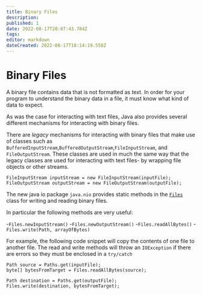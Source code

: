 ```yaml
---
title: Binary Files
description: 
published: 1
date: 2022-08-17T20:07:43.784Z
tags: 
editor: markdown
dateCreated: 2022-08-17T18:14:19.558Z
---
```



# Binary Files
A binary file contains data that is not formatted as text.  In order for your program to understand the binary data in a file, it must know what kind of data to expect.

As was the case for interacting with text files, Java also provides several different mechanisms for interacting with binary files.

There are *legacy* mechanisms for interacting with binary files that make use of classes such as `BufferedInputStream`,`BufferedOutputStream`,`FileInputStream`, and `FileOutputStream`. These classes are used in much the same way that the legacy classes are used for interacting with text files- by wrapping file objects or other streams.

```
FileInputStream inputStream = new FileInputStream(inputFile);
FileOutputStream outputStream = new FileOutputStream(outputFile);
 ```

The new java io package `java.nio` provides static methods in the [`Files`](http://localhost:8000/docs/api/java.base/java/nio/file/Files.html) class for writing and reading binary files.   

In particular the following methods are very useful:

-`Files.newInputStream()`
-`Files.newOutputStream()`
-`Files.readAllBytes()`
-`Files.write(Path, arrayOfBytes)`

For example, the following code snippet will copy the contents of one file to another file. The read and write methods will throw an `IOException` if there are errors so they must be enclosed in a `try/catch`
```
Path source = Paths.get(inputFile);
byte[] bytesFromTarget = Files.readAllBytes(source);
 
Path destination = Paths.get(outputFile);
Files.write(destination, bytesFromTarget);
```




